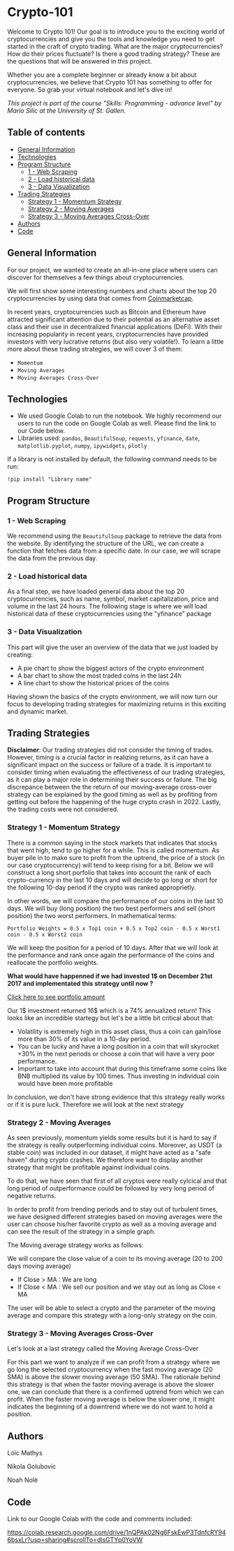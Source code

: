 # Crypto-101

Welcome to Crypto 101! Our goal is to introduce you to the exciting world of cryptocurrencies and give you the tools and knowledge you need to get started in the craft of crypto trading. What are the major cryptocurrencies? How do their prices fluctuate? Is there a good trading strategy? These are the questions that will be answered in this project.

Whether you are a complete beginner or already know a bit about cryptocurrencies, we believe that Crypto 101 has something to offer for everyone. So grab your virtual notebook and let's dive in!

*This project is part of the course "Skills: Programming - advance level" by Mario Silic at the University of St. Gallen.*

## Table of contents
- [General Information](#general-information)
- [Technologies](#technologies)
- [Program Structure](#program-structure)
  - [1 - Web Scraping](#1---web-scraping)
  - [2 - Load historical data](#2---load-historical-data)
  - [3 - Data Visualization](#3---data-visualization)
- [Trading Strategies](#trading-strategies)
  - [Strategy 1 - Momentum Strategy](#strategy-1---momentum-strategy)
  - [Strategy 2 - Moving Averages](#strategy-2---moving-averages)
  - [Strategy 3 - Moving Averages Cross-Over](#strategy-3---moving-averages-cross-over)
- [Authors](#authors)
- [Code](#code)

## General Information

For our project, we wanted to create an all-in-one place where users can discover for themselves a few things about cryptocurrencies. 

We will first show some interesting numbers and charts about the top 20 cryptocurrencies by using data that comes from [Coinmarketcap](https://coinmarketcap.com/).

In recent years, cryptocurrencies such as Bitcoin and Ethereum have attracted significant attention due to their potential as an alternative asset class and their use in decentralized financial applications (DeFi). With their increasing popularity in recent years, cryptocurrencies have provided investors with very lucrative returns (but also very volatile!). To learn a little more about these trading strategies, we will cover 3 of them:
* `Momentum`
* `Moving Averages`
* `Moving Averages Cross-Over`

## Technologies
* We used Google Colab to run the notebook. We highly recommend our users to run the code on Google Colab as well. Please find the link to our Code below.
* Libraries used: `pandas`, `BeautifulSoup`, `requests`, `yfinance`, `date`, `matplotlib.pyplot`, `numpy`, `ipywidgets`, `plotly`

If a library is not installed by default, the following command needs to be run:
```
!pip install "Library name"
```

## Program Structure
### 1 - Web Scraping
We recommend using the `BeautifulSoup` package to retrieve the data from the website. By identifying the structure of the URL, we can create a function that fetches data from a specific date. In our case, we will scrape the data from the previous day.

### 2 - Load historical data
As a final step, we have loaded general data about the top 20 cryptocurrencies, such as name, symbol, market capitalization, price and volume in the last 24 hours.
The following stage is where we will load historical data of these cryptocurrencies using the "yfinance" package 

### 3 - Data Visualization
This part will give the user an overview of the data that we just loaded by creating:
* A pie chart to show the biggest actors of the crypto environment 
* A bar chart to show the most traded coins in the last 24h
* A line chart to show the historical prices of the coins

Having shown the basics of the crypto environment, we will now turn our focus to developing trading strategies for maximizing returns in this exciting and dynamic market.

## Trading Strategies

**Disclaimer**: Our trading strategies did not consider the timing of trades. However, timing is a crucial factor in realizing returns, as it can have a significant impact on the success or failure of a trade. It is important to consider timing when evaluating the effectiveness of our trading strategies, as it can play a major role in determining their success or failure. The big discrepance between the the return of our moving-average cross-over strategy can be explained by the good timing as well as by profiting from getting out before the happening of the huge crypto crash in 2022. Lastly, the trading costs were not considered.

### Strategy 1 - Momentum Strategy
There is a common saying in the stock markets that indicates that stocks that went high, tend to go higher for a while. This is called momentum. As buyer pile in to make sure to profit from the uptrend, the price of a stock (in our case cryptocurrency) will tend to keep rising for a bit. Below we will construct a long short porfolio that takes into account the rank of each crypto-currency in the last 10 days and will decide to go long or short for the following 10-day period if the crypto was ranked approprietly. 

In other words, we will compare the performance of our coins in the last 10 days. We will buy (long position) the two best performers and sell (short position) the two worst performers. In mathematical terms:

```
Portfolio Weights = 0.5 x Top1 coin + 0.5 x Top2 coin - 0.5 x Worst1 coin - 0.5 x Worst2 coin
```

We will keep the position for a period of 10 days. After that we will look at the performance and rank once again the performance of the coins and reallocate the portfolio weights.

**What would have happenned if we had invested 1$ on December 21st 2017 and implementated this strategy until now ?**

[Click here to see portfolio amount](Portfolio_amount_momentum.png)

Our 1$ investment returned 16$ which is a 74% annualized return! This looks like an incredible startegy but let's be a little bit critical about that:

* Volatility is extremely high in this asset class, thus a coin can gain/lose more than 30% of its value in a 10-day period. 
* You can be lucky and have a long position in a coin that will skyrocket +30% in the next periods or choose a coin that will have a very poor performance.
* Important to take into account that during this timeframe some coins like BNB multiplied its value by 100 times. Thus investing in individual coin would have been more profitable

In conclusion, we don't have strong evidence that this strategy really works or if it is pure luck. Therefore we will look at the next strategy

### Strategy 2 - Moving Averages

As seen previously, momentum yields some results but it is hard to say if the strategy is really outperforming individual coins. Moreover, as USDT (a stable coin) was included in our dataset, it might have acted as a "safe haven" during crypto crashes. We therefore want to display another strategy that might be profitable against individual coins.

To do that, we have seen that first of all cryptos were really cylcical and that long period of outperformance could be followed by very long period of negative returns.

In order to profit from trending periods and to stay out of turbulent times, we have designed different strategies based on moving averages were the user can choose his/her favorite crypto as well as a moving average and can see the result of the strategy in a simple graph.

The Moving average strategy works as follows:

We will compare the close value of a coin to its moving average (20 to 200 days moving average)
* If Close > MA : We are long
* If Close < MA : We sell our position and we stay out as long as Close < MA

The user will be able to select a crypto and the parameter of the moving average and compare this strategy with a long-only strategy on the coin.

### Strategy 3 - Moving Averages Cross-Over
Let's look at a last strategy called the Moving Average Cross-Over

For this part we want to analyze if we can profit from a strategy where we go long the selected cryptocurrency when the fast moving average (20 SMA) is above the slower moving average (50 SMA). The rationale behind this strategy is that when the faster moving average is above the slower one, we can conclude that there is a confirmed uptrend from which we can profit. When the faster moving average is below the slower one, it might indicates the beginning of a downtrend where we do not want to hold a position.

## Authors
Loïc Mathys

Nikola Golubovic

Noah Nolè

## Code
Link to our Google Colab with the code and comments included:

https://colab.research.google.com/drive/1nQPAk02Ng6FskEwP3TdnfcRY946bsxLr?usp=sharing#scrollTo=dIsGTYp0YoVW 
